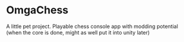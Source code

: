 # OmgaChess
A little pet project. Playable chess console app with modding potential (when the core is done, might as well put it into unity later)
